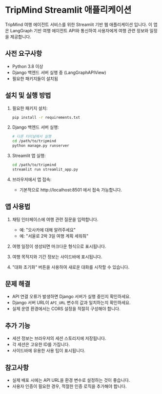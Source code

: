 # TripMind Streamlit 애플리케이션

TripMind 여행 에이전트 서비스를 위한 Streamlit 기반 웹 애플리케이션 입니다. 이 앱은 LangGraph 기반 여행 에이전트 API와 통신하여 사용자에게 여행 관련 정보와 일정을 제공합니다.

## 사전 요구사항

- Python 3.8 이상
- Django 백엔드 서버 실행 중 (LangGraphAPIView)
- 필요한 패키지들이 설치됨

## 설치 및 실행 방법

1. 필요한 패키지 설치:

   ```bash
   pip install -r requirements.txt
   ```

2. Django 백엔드 서버 실행:

   ```bash
   # 다른 터미널에서 실행
   cd /path/to/tripmind
   python manage.py runserver
   ```

3. Streamlit 앱 실행:

   ```bash
   cd /path/to/tripmind
   streamlit run streamlit_app.py
   ```

4. 브라우저에서 앱 접속:
   - 기본적으로 http://localhost:8501 에서 접속 가능합니다.

## 앱 사용법

1. 채팅 인터페이스에 여행 관련 질문을 입력합니다.

   - 예: "오사카에 대해 알려주세요"
   - 예: "서울로 2박 3일 여행 계획 세워줘"

2. 여행 일정이 생성되면 마크다운 형식으로 표시됩니다.

3. 여행 목적지와 기간 정보는 사이드바에 표시됩니다.

4. "대화 초기화" 버튼을 사용하여 새로운 대화를 시작할 수 있습니다.

## 문제 해결

- API 연결 오류가 발생하면 Django 서버가 실행 중인지 확인하세요.
- Django 서버 URL이 `API_URL` 변수의 값과 일치하는지 확인하세요.
- 실제 운영 환경에서는 CORS 설정을 적절히 구성해야 합니다.

## 추가 기능

- 세션 정보는 브라우저의 세션 스토리지에 저장됩니다.
- 각 세션은 고유한 ID를 가집니다.
- 사이드바에 유용한 사용 팁이 표시됩니다.

## 참고사항

- 실제 배포 시에는 API URL을 환경 변수로 설정하는 것이 좋습니다.
- 사용자 인증이 필요한 경우, 적절한 인증 로직을 추가해야 합니다.
